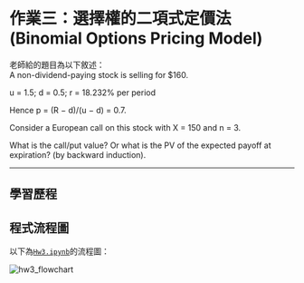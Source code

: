 # 作業三：選擇權的二項式定價法 (Binomial Options Pricing Model)

老師給的題目為以下敘述：<br />
A non-dividend-paying stock is selling for $160.

u = 1.5; d = 0.5; r = 18.232% per period

Hence p = (R − d)/(u − d) = 0.7.

Consider a European call on this stock with X = 150 and n = 3.

What is the call/put value? Or what is the PV of the expected payoff at expiration? (by backward induction).

---

## 學習歷程

## 程式流程圖
以下為[`Hw3.ipynb`](https://github.com/aqua86400/Financial_Engineering/blob/master/Hw3/Hw3.ipynb)的流程圖：<br />

![hw3_flowchart](https://github.com/aqua86400/Financial_Engineering/blob/master/Hw3/hw3_flowchart.png)
